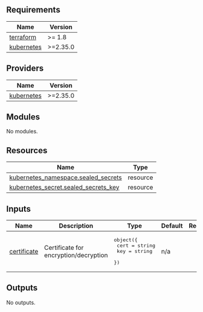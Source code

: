 <!-- BEGIN_TF_DOCS -->
## Requirements

| Name | Version |
|------|---------|
| <a name="requirement_terraform"></a> [terraform](#requirement\_terraform) | >= 1.8 |
| <a name="requirement_kubernetes"></a> [kubernetes](#requirement\_kubernetes) | >=2.35.0 |

## Providers

| Name | Version |
|------|---------|
| <a name="provider_kubernetes"></a> [kubernetes](#provider\_kubernetes) | >=2.35.0 |

## Modules

No modules.

## Resources

| Name | Type |
|------|------|
| [kubernetes_namespace.sealed_secrets](https://search.opentofu.org/provider/hashicorp/kubernetes/latest/docs/resources/namespace) | resource |
| [kubernetes_secret.sealed_secrets_key](https://search.opentofu.org/provider/hashicorp/kubernetes/latest/docs/resources/secret) | resource |

## Inputs

| Name | Description | Type | Default | Required |
|------|-------------|------|---------|:--------:|
| <a name="input_certificate"></a> [certificate](#input\_certificate) | Certificate for encryption/decryption | <pre>object({<br/>    cert = string<br/>    key  = string<br/>  })</pre> | n/a | yes |

## Outputs

No outputs.
<!-- END_TF_DOCS -->
